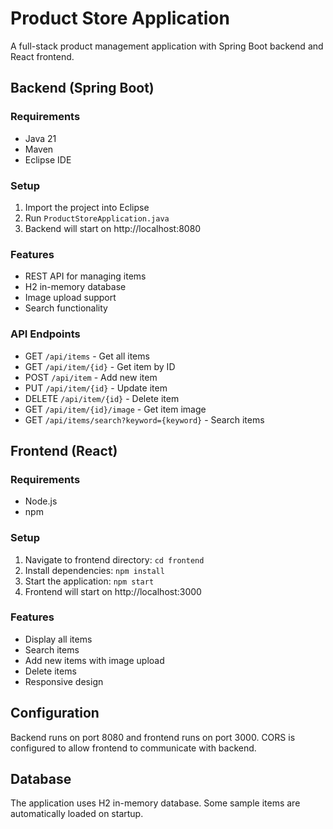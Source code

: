 # Product Store Application

A full-stack product management application with Spring Boot backend and React frontend.

## Backend (Spring Boot)

### Requirements
- Java 21
- Maven
- Eclipse IDE

### Setup
1. Import the project into Eclipse
2. Run `ProductStoreApplication.java`
3. Backend will start on http://localhost:8080

### Features
- REST API for managing items
- H2 in-memory database
- Image upload support
- Search functionality

### API Endpoints
- GET `/api/items` - Get all items
- GET `/api/item/{id}` - Get item by ID
- POST `/api/item` - Add new item
- PUT `/api/item/{id}` - Update item
- DELETE `/api/item/{id}` - Delete item
- GET `/api/item/{id}/image` - Get item image
- GET `/api/items/search?keyword={keyword}` - Search items

## Frontend (React)

### Requirements
- Node.js
- npm

### Setup
1. Navigate to frontend directory: `cd frontend`
2. Install dependencies: `npm install`
3. Start the application: `npm start`
4. Frontend will start on http://localhost:3000

### Features
- Display all items
- Search items
- Add new items with image upload
- Delete items
- Responsive design

## Configuration

Backend runs on port 8080 and frontend runs on port 3000. CORS is configured to allow frontend to communicate with backend.

## Database

The application uses H2 in-memory database. Some sample items are automatically loaded on startup.

